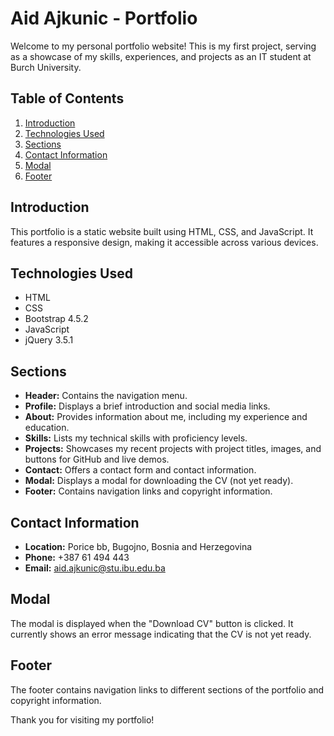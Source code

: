 # Aid Ajkunic - Portfolio

Welcome to my personal portfolio website! This is my first project, serving as a showcase of my skills, experiences, and projects as an IT student at Burch University.

## Table of Contents
1. [Introduction](#introduction)
2. [Technologies Used](#technologies-used)
3. [Sections](#sections)
4. [Contact Information](#contact-information)
5. [Modal](#modal)
6. [Footer](#footer)

## Introduction
This portfolio is a static website built using HTML, CSS, and JavaScript. It features a responsive design, making it accessible across various devices.

## Technologies Used
- HTML
- CSS
- Bootstrap 4.5.2
- JavaScript
- jQuery 3.5.1

## Sections
- **Header:** Contains the navigation menu.
- **Profile:** Displays a brief introduction and social media links.
- **About:** Provides information about me, including my experience and education.
- **Skills:** Lists my technical skills with proficiency levels.
- **Projects:** Showcases my recent projects with project titles, images, and buttons for GitHub and live demos.
- **Contact:** Offers a contact form and contact information.
- **Modal:** Displays a modal for downloading the CV (not yet ready).
- **Footer:** Contains navigation links and copyright information.

## Contact Information
- **Location:** Porice bb, Bugojno, Bosnia and Herzegovina
- **Phone:** +387 61 494 443
- **Email:** aid.ajkunic@stu.ibu.edu.ba

## Modal
The modal is displayed when the "Download CV" button is clicked. It currently shows an error message indicating that the CV is not yet ready.

## Footer
The footer contains navigation links to different sections of the portfolio and copyright information.

Thank you for visiting my portfolio!

